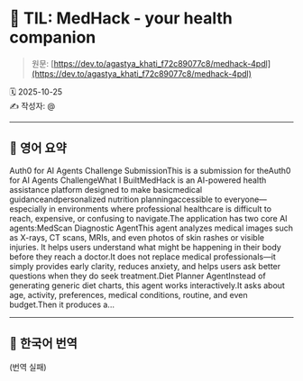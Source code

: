 # 📌 TIL: MedHack - your health companion

> 원문: [https://dev.to/agastya_khati_f72c89077c8/medhack-4pdl](https://dev.to/agastya_khati_f72c89077c8/medhack-4pdl)

🗓 2025-10-25  
✍️ 작성자: @

---

## 🔹 영어 요약

Auth0 for AI Agents Challenge SubmissionThis is a submission for theAuth0 for AI Agents ChallengeWhat I BuiltMedHack is an AI-powered health assistance platform designed to make basicmedical guidanceandpersonalized nutrition planningaccessible to everyone—especially in environments where professional healthcare is difficult to reach, expensive, or confusing to navigate.The application has two core AI agents:MedScan Diagnostic AgentThis agent analyzes medical images such as X-rays, CT scans, MRIs, and even photos of skin rashes or visible injuries. It helps users understand what might be happening in their body before they reach a doctor.It does not replace medical professionals—it simply provides early clarity, reduces anxiety, and helps users ask better questions when they do seek treatment.Diet Planner AgentInstead of generating generic diet charts, this agent works interactively.It asks about age, activity, preferences, medical conditions, routine, and even budget.Then it produces a...

---

## 🔸 한국어 번역

(번역 실패)
